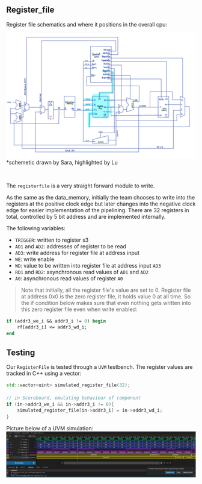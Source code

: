 ## Register_file

Register file schematics and where it positions in the overall cpu:

![Alt text](../../../images/imagesLu/regschem.jpg) *schemetic drawn by Sara, highlighted by Lu

<br>

The `registerfile` is a very straight forward module to write. 

As the same as the data_memory, initially the team chooses to write into the registers at the positive clock edge but later changes into the negative clock edge for easier implementation of the pipelining. There are 32 registers in total, controlled by 5 bit address and are implemented internally. 

The following variables:
- `TRIGGER`: written to register s3
- `AD1` and `AD2`: addresses of register to be read
- `AD3`: write address for register file at address input
- `WE`: write enable
- `WD`: value to be written into register file at address input `AD3`
- `RD1` and `RD2`: asynchronous read values of `AD1` and `AD2`
- `A0`: asynchronous read values of register `A0`

> Note that initially, all the register file's value are set to 0. Register file at address 0x0 is the zero register file, it holds value 0 at all time. So the if condition below makes sure that even nothing gets written into this zero register file even when write enabled:

``` SystemVerilog
if (addr3_we_i && addr3_i != 0) begin
	rf[addr3_i] <= addr3_wd_i;
end
```

## Testing

Our `RegisterFile` is tested through a `UVM` testbench. 
The register values are tracked in C++ using a vector:

```C++
std::vector<uint> simulated_register_file(32);

// in Scoreboard, emulating behaviour of component
if (in->addr3_we_i && in->addr3_i != 0){
    simulated_register_file[in->addr3_i] = in->addr3_wd_i;
}
```

Picture below of a UVM simulation:
![Alt text](../../../images/imagesLu/reguvm.png)
